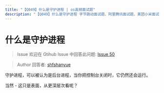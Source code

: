 ```yaml
---
title: "【Q049】什么是守护进程 | os高频面试题"
description: "【Q049】什么是守护进程 字节跳动面试题、阿里腾讯面试题、美团小米面试题。"
---
```


# 什么是守护进程

> Issue
> 欢迎在 Gtihub Issue 中回答此问题: [Issue 50](https://github.com/shfshanyue/Daily-Question/issues/50)

> Author
> 回答者: [shfshanyue](https://github.com/shfshanyue)

守护进程，可以被认为是后台进程，当你把控制台关闭时，它仍然还会运行。

当然 - 这只是表面，从更深层次看呢？
